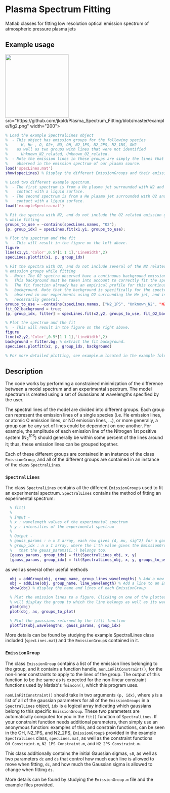 # Plasma Spectrum Fitting
Matlab classes for fitting low resolution optical emission spectrum of atmospheric pressure plasma jets

## Example usage
<img src="https://github.com/jkpld/Plasma_Spectrum_Fitting/blob/master/example/fig1.png" width="200">
src="https://github.com/jkpld/Plasma_Spectrum_Fitting/blob/master/example/fig2.png" width="200">

```Matlab
% Load the example SpectralLines object
%  - This object has emission groups for the following species
%      H, He , O, O2+, NO, OH, N2_1PS, N2_2PS, N2_1NS, OH2
%    as well as two groups with lines that were not identified
%      Unknown_N2_related, Unknown_O2_related.
%  - Note the emission lines in these groups are simply the lines that were
%    observed in the emission spectrum of our plasma source.
load('specLines.mat')
show(specLines) % Display the different EmissionGroups and their emission lines

% Load two different example spectrum.
%  - The first spectrum is from a He plasma jet surrounded with N2 and in
%    contact with a liquid surface.
%  - The second spectrum is from a He plasma jet surrounded with O2 and in
%    contact with a liquid surface.
load('exampleSpectra.mat')

% Fit the spectra with N2, and do not include the O2 related emission groups
% while fitting
groups_to_use = ~contains(specLines.names, "O2");
[p, group_idx] = specLines.fit(x1,y1, groups_to_use);

% Plot the spectrum and the fit
%  - This will result in the figure on the left above.
figure
line(x1,y1,'Color',0.5*[1 1 1],'LineWidth',2)
specLines.plotfit(x1, p, group_idx)

% Fit the spectra with O2, and do not include several of the N2 related
% emission groups while fitting
% - Note: The O2 spectra observed have a continuous background emission.
%   This background must be taken into account to correctly fit the spectrum.
%   The fit function already has an empirical profile for this continuous
%   background. Note that the background is specifically for the spectrum
%   observed in our experiments using O2 surrounding the He jet, and is not
%   necessarily general.
groups_to_use = ~contains(specLines.names, ["N2_1PS", "Unknown_N2", "N2+""]);
fit_O2_background = true;
[p, group_idx, fitter] = specLines.fit(x2,y2, groups_to_use, fit_O2_background);

% Plot the spectrum and the fit
%  - This will result in the figure on the right above.
figure
line(x2,y2,'Color',0.5*[1 1 1],'LineWidth',2)
background = fitter.bg; % extract the fit background.
specLines.plotfit(x2, p, group_idx, background)

% For more detailed plotting, see example.m located in the example folder
```

## Description
The code works by performing a constrained minimization of the difference between a model spectrum and an experimental spectrum. The model spectrum is created using a set of Guassians at wavelengths specified by the user.

The spectral lines of the model are divided into different groups. Each group can represent the emission lines of a single species (i.e. He emission lines, or atomic O emission lines, or NO emission lines, ...), or more generally, a group can be any set of lines could be dependent on one another. For example, the amplitude of each emission line of the Nitrogen 1st positive system (N<sub>2</sub><sup>1PS</sup>) should generally be within some percent of the lines around it; thus, these emission lines can be grouped together.

Each of these different groups are contained in an instance of the class `EmissionGroup`, and all of the different groups are contained in an instance of the class `SpectralLines`.

### `SpectralLines`
The class `SpectralLines` contains all the different `EmissionGroup`s used to fit an experimental spectrum. `SpectralLines` contains the method of fitting an experimental spectrum:

```Matlab
  % fit()
  %
  % Input -
  % x : wavelength values of the experimental spectrum
  % y : intensities of the experimental spectrum
  %
  % Output -
  % gauss_params : n x 3 array, each row gives (A, mu, sig^2) for a gaussian
  % group_idx : n x 1 array, where the i'th value gives the EmissionGroup index
  %   that the gauss_params(i,:) belongs too.
  [gauss_params, group_idx] = fit(SpectralLines_obj, x, y)
  [gauss_params, group_idx] = fit(SpectralLines_obj, x, y, groups_to_use)
```
as well as several other useful methods

```Matlab
  obj = addGroup(obj, group_name, group_lines_wavelengths) % Add a new EmissionGroup
  obj = addLine(obj, group_name, line_wavelength) % Add a line to an EmissionGroup
  show(obj) % display the name and lines of each EmissionGroup

  % Plot the emission lines to a figure. Clicking on one of the plotted lines
  % will display the group to which the line belongs as well as its wavelength
  plot(obj)
  plot(obj, ax, groups_to_plot)

  % Plot the gaussians returned by the fit() function
  plotfit(obj,wavelengths, gauss_params, group_idx)
```

More details can be found by studying the example SpectralLines class included (`specLines.mat`) and the `EmissionGroup`s contained in it.

### `EmissionGroup`
The class `EmissionGroup` contains a list of the emission lines belonging to the group, and it contains a function handle, `nonLinFitConstraint()`, for the non-linear constraints to apply to the lines of the group. The output of this function to be the same as is expected for the non-linear constraint functions used by Matlab's `fmincon()`, which this program uses.

`nonLinFitConstraint()` should take in two arguments `(p, idx)`, where `p` is a list of all of the gaussian parameters for all of the `EmissionGroups` in a `SpectralLines` object, `idx` is a logical array indicating which gaussians belong to this specific `EmissionGroup`. These two parameters are automatically computed for you in the `fit()` function of `SpectralLines`. If your constraint function needs additional parameters, then simply use an anonymous function: examples of this, and constrain functions, can be seen in the OH, N2_1PS, and N2_2PS, `EmissionGroup`s provided in the example `SpectralLines` class, `specLines.mat`, as well as the constraint functions `OH_Constraint.m`, `N2_1PS_Constraint.m`, and `N2_2PS_Constraint.m`.

This class additionally contains the initial Gaussian sigmas, `s0`, as well as two parameters `dc` and `ds` that control how much each line is allowed to move when fitting, `dc`, and how much the Gaussian sigma is allowed to change when fitting `ds`.

More details can be found by studying the `EmissionGroup.m` file and the example files provided.
